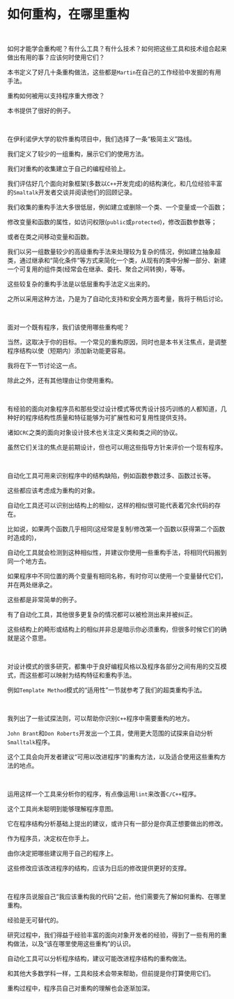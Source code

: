 # 如何重构，在哪里重构

<br>

如何才能学会重构呢？有什么工具？有什么技术？如何把这些工具和技术组合起来做出有用的事？应该何时使用它们？

本书定义了好几十条重构做法，这些都是`Martin`在自己的工作经验中发掘的有用手法。

重构如何被用以支持程序重大修改？

本书提供了很好的例子。

<br>

在伊利诺伊大学的软件重构项目中，我们选择了一条“极简主义”路线。

我们定义了较少的一组重构，展示它们的使用方法。

我们对重构的收集建立于自己的编程经验上。

我们评估好几个面向对象框架(多数以`C++`开发完成)的结构演化，和几位经验丰富的`Smaltalk`开发者交谈并阅读他们的回顾记录。

我们收集的重构手法大多很低层，例如建立或删除一个类、一个变量或一个函数；

修改变量和函数的属性，如访问权限(`public`或`protected`)，修改函数参数等；

或者在类之间移动变量和函数。

我们以另一组数量较少的高级重构手法来处理较为复杂的情况，例如建立抽象超类，通过继承和“简化条件”等方式来简化一个类，从现有的类中分解一部分、新建一个可复用的组件类(经常会在继承、委托、聚合之间转换)，等等。

这些较复杂的重构手法是以低层重构手法定义出来的。

之所以采用这种方法，乃是为了自动化支持和安全两方面考量，我将于稍后讨论。

<br>

面对一个既有程序，我们该使用哪些重构呢？

当然，这取决于你的目标。一个常见的重构原因，同时也是本书关注焦点，是调整程序结构以使（短期内）添加新功能更容易。

我将在下一节讨论这一点。

除此之外，还有其他理由让你使用重构。

<br>

有经验的面向对象程序员和那些受过设计模式等优秀设计技巧训练的人都知道，几种好的程序结构性质量和特征能够为可扩展性和可复用性提供支持。

诸如`CRC`之类的面向对象设计技术也关注定义类和类之间的协议。

虽然它们关注的焦点是前期设计，但也可以用这些指导方针来评价一个现有程序。

<br>

自动化工具可用来识别程序中的结构缺陷，例如函数参数过多、函数过长等。

这些都应该考虑成为重构的对象。

自动化工具还可以识别出结构上的相似，这样的相似很可能代表着冗余代码的存在。

比如说，如果两个函数几乎相同(这经常是复制/修改第一个函数以获得第二个函数时造成的)，

自动化工具就会检测到这种相似性，并建议你使用一些重构手法，将相同代码搬到同一个地方去。

如果程序中不同位置的两个变量有相同名称，有时你可以使用一个变量替代它们，并在两处继承之。

这些都是非常简单的例子。

有了自动化工具，其他很多更复杂的情况都可以被检测出来并被纠正。

这些结构上的畸形或结构上的相似并非总是暗示你必须重构，但很多时候它们的确就是这个意思。

<br>

对设计模式的很多研究，都集中于良好编程风格以及程序各部分之间有用的交互模式，而这些都可以映射为结构特征和重构手法。

例如`Template Method`模式的“适用性”一节就参考了我们的超类重构手法。

<br>

我列出了一些试探法则，可以帮助你识别`C++`程序中需要重构的地方。

`John Brant`和`Don Roberts`开发出一个工具，使用更大范围的试探来自动分析`Smalltalk`程序。

这个工具会向开发者建议“可用以改进程序”的重构方法，以及适合使用这些重构方法的地点。

<br>

运用这样一个工具来分析你的程序，有点像运用`lint`来改善`C/C++`程序。

这个工具尚未聪明到能够理解程序意图。

它在程序结构分析基础上提出的建议，或许只有一部分是你真正想要做出的修改。

作为程序员，决定权在你手上。

由你决定把哪些建议用于自己的程序上。

这些修改应该改进程序的结构，应该为日后的修改提供更好的支撑。

<br>

在程序员说服自己“我应该重构我的代码”之前，他们需要先了解如何重构、在哪里重构。

经验是无可替代的。

研究过程中，我们得益于经验丰富的面向对象开发者的经验，得到了一些有用的重构做法，以及“该在哪里使用这些重构”的认识。

自动化工具可以分析程序结构，建议可能改进程序结构的重构做法。

和其他大多数学科一样，工具和技术会带来帮助，但前提是你打算使用它们。

重构过程中，程序员自己对重构的理解也会逐渐加深。

<br>

